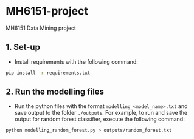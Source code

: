 # MH6151-project
MH6151 Data Mining project

## 1. Set-up
- Install requirements with the following command:
```bash
pip install -r requirements.txt
```

## 2. Run the modelling files
- Run the python files with the format `modelling_<model_name>.txt` and save output to the folder `./outputs`. For example, to run and save the output for random forest classifier, execute the following command:
```bash
python modelling_random_forest.py > outputs/random_forest.txt
```


